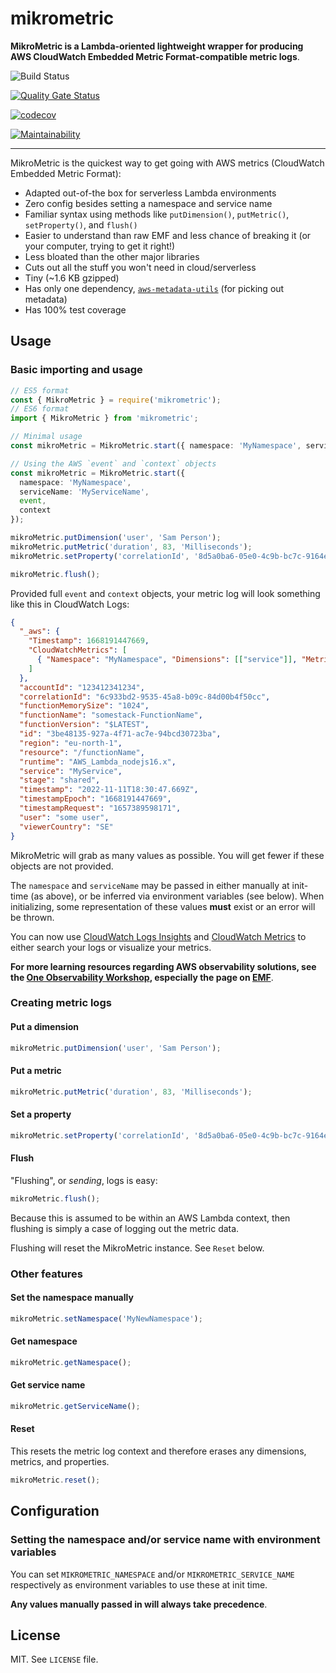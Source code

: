 # mikrometric

**MikroMetric is a Lambda-oriented lightweight wrapper for producing AWS CloudWatch Embedded Metric Format-compatible metric logs**.

![Build Status](https://github.com/mikaelvesavuori/mikrometric/workflows/main/badge.svg)

[![Quality Gate Status](https://sonarcloud.io/api/project_badges/measure?project=mikaelvesavuori_mikrometric&metric=alert_status)](https://sonarcloud.io/dashboard?id=mikaelvesavuori_mikrometric)

[![codecov](https://codecov.io/gh/mikaelvesavuori/mikrometric/branch/main/graph/badge.svg?token=S7D3RM9TO7)](https://codecov.io/gh/mikaelvesavuori/mikrometric)

[![Maintainability](https://api.codeclimate.com/v1/badges/d960f299a99a79f781d3/maintainability)](https://codeclimate.com/github/mikaelvesavuori/mikrometric/maintainability)

---

MikroMetric is the quickest way to get going with AWS metrics (CloudWatch Embedded Metric Format):

- Adapted out-of-the box for serverless Lambda environments
- Zero config besides setting a namespace and service name
- Familiar syntax using methods like `putDimension()`, `putMetric()`, `setProperty()`, and `flush()`
- Easier to understand than raw EMF and less chance of breaking it (or your computer, trying to get it right!)
- Less bloated than the other major libraries
- Cuts out all the stuff you won't need in cloud/serverless
- Tiny (~1.6 KB gzipped)
- Has only one dependency, [`aws-metadata-utils`](https://github.com/mikaelvesavuori/aws-metadata-utils) (for picking out metadata)
- Has 100% test coverage

## Usage

### Basic importing and usage

```typescript
// ES5 format
const { MikroMetric } = require('mikrometric');
// ES6 format
import { MikroMetric } from 'mikrometric';

// Minimal usage
const mikroMetric = MikroMetric.start({ namespace: 'MyNamespace', serviceName: 'MyServiceName' });

// Using the AWS `event` and `context` objects
const mikroMetric = MikroMetric.start({
  namespace: 'MyNamespace',
  serviceName: 'MyServiceName',
  event,
  context
});

mikroMetric.putDimension('user', 'Sam Person');
mikroMetric.putMetric('duration', 83, 'Milliseconds');
mikroMetric.setProperty('correlationId', '8d5a0ba6-05e0-4c9b-bc7c-9164ea1bdedd');

mikroMetric.flush();
```

Provided full `event` and `context` objects, your metric log will look something like this in CloudWatch Logs:

```json
{
  "_aws": {
    "Timestamp": 1668191447669,
    "CloudWatchMetrics": [
      { "Namespace": "MyNamespace", "Dimensions": [["service"]], "Metrics": [] }
    ]
  },
  "accountId": "123412341234",
  "correlationId": "6c933bd2-9535-45a8-b09c-84d00b4f50cc",
  "functionMemorySize": "1024",
  "functionName": "somestack-FunctionName",
  "functionVersion": "$LATEST",
  "id": "3be48135-927a-4f71-ac7e-94bcd30723ba",
  "region": "eu-north-1",
  "resource": "/functionName",
  "runtime": "AWS_Lambda_nodejs16.x",
  "service": "MyService",
  "stage": "shared",
  "timestamp": "2022-11-11T18:30:47.669Z",
  "timestampEpoch": "1668191447669",
  "timestampRequest": "1657389598171",
  "user": "some user",
  "viewerCountry": "SE"
}
```

MikroMetric will grab as many values as possible. You will get fewer if these objects are not provided.

The `namespace` and `serviceName` may be passed in either manually at init-time (as above), or be inferred via environment variables (see below). When initializing, some representation of these values **must** exist or an error will be thrown.

You can now use [CloudWatch Logs Insights](https://console.aws.amazon.com/cloudwatch/home?#logsV2:logs-insights) and [CloudWatch Metrics](<https://console.aws.amazon.com/cloudwatch/home?#metricsV2:graph=~()>) to either search your logs or visualize your metrics.

**For more learning resources regarding AWS observability solutions, see the [One Observability Workshop](https://catalog.workshops.aws/observability/en-US), especially the page on [EMF](https://catalog.workshops.aws/observability/en-US/emf/clientlibrary)**.

### Creating metric logs

#### Put a dimension

```typescript
mikroMetric.putDimension('user', 'Sam Person');
```

#### Put a metric

```typescript
mikroMetric.putMetric('duration', 83, 'Milliseconds');
```

#### Set a property

```typescript
mikroMetric.setProperty('correlationId', '8d5a0ba6-05e0-4c9b-bc7c-9164ea1bdedd');
```

#### Flush

"Flushing", or _sending_, logs is easy:

```typescript
mikroMetric.flush();
```

Because this is assumed to be within an AWS Lambda context, then flushing is simply a case of logging out the metric data.

Flushing will reset the MikroMetric instance. See `Reset` below.

### Other features

#### Set the namespace manually

```typescript
mikroMetric.setNamespace('MyNewNamespace');
```

#### Get namespace

```typescript
mikroMetric.getNamespace();
```

#### Get service name

```typescript
mikroMetric.getServiceName();
```

#### Reset

This resets the metric log context and therefore erases any dimensions, metrics, and properties.

```typescript
mikroMetric.reset();
```

## Configuration

### Setting the namespace and/or service name with environment variables

You can set `MIKROMETRIC_NAMESPACE` and/or `MIKROMETRIC_SERVICE_NAME` respectively as environment variables to use these at init time.

**Any values manually passed in will always take precedence**.

## License

MIT. See `LICENSE` file.
